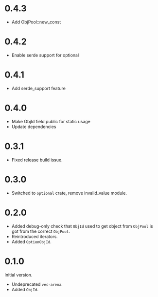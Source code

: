 0.4.3
=====

* Add ObjPool::new_const 

0.4.2
=====

* Enable serde support for optional

0.4.1
=====

* Add serde_support feature

0.4.0
=====

* Make ObjId field public for static usage
* Update dependencies

0.3.1
=====

* Fixed release build issue.

0.3.0
=====

* Switched to `optional` crate, remove invalid_value module.

0.2.0
=====

* Added debug-only check that `ObjId` used to get object from `ObjPool` is got from the correct `ObjPool`.
* Reintroduced iterators.
* Added `OptionObjId`.

0.1.0
=====

Initial version.
* Undeprecated `vec-arena`.
* Added `ObjId`.
